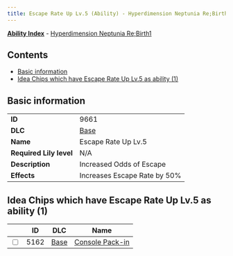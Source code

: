 ```yaml
---
title: Escape Rate Up Lv.5 (Ability) - Hyperdimension Neptunia Re;Birth1
---
```


[**Ability Index**](/neptunia/rb1/ability/index.html) - [Hyperdimension Neptunia Re;Birth1](/neptunia/rb1)

## Contents

- [Basic information](#basic-information)
- [Idea Chips which have Escape Rate Up Lv.5 as ability (1)](#idea-chips-which-have-escape-rate-up-lv5-as-ability-1)

## Basic information

|   |   |
| -- | -- |
| **ID** | 9661 |
| **DLC** | [Base](/neptunia/rb1/dlc/1-base.html) |
| **Name** | Escape Rate Up Lv.5 |
| **Required Lily level** | N/A |
| **Description** | Increased Odds of Escape |
| **Effects** | Increases Escape Rate by 50% |


## Idea Chips which have Escape Rate Up Lv.5 as ability (1)

|    | ID | DLC | Name |
| -- | -- | --- | ---- |
| <input type="checkbox" id="rb1-item-1-5162" class="trackbox" /> | 5162 | [Base](/neptunia/rb1/dlc/1-base.html) | [Console Pack-in](/neptunia/rb1/item/1-5162-console-pack-in.html) |
